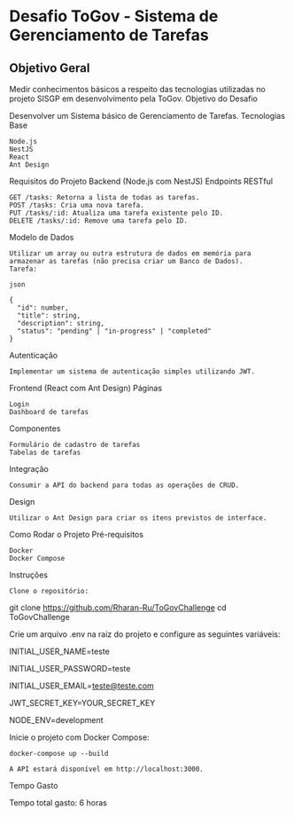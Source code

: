 # Desafio ToGov - Sistema de Gerenciamento de Tarefas
## Objetivo Geral

Medir conhecimentos básicos a respeito das tecnologias utilizadas no projeto SISGP em desenvolvimento pela ToGov.
Objetivo do Desafio

Desenvolver um Sistema básico de Gerenciamento de Tarefas.
Tecnologias Base

    Node.js
    NestJS
    React
    Ant Design

Requisitos do Projeto
Backend (Node.js com NestJS)
Endpoints RESTful

    GET /tasks: Retorna a lista de todas as tarefas.
    POST /tasks: Cria uma nova tarefa.
    PUT /tasks/:id: Atualiza uma tarefa existente pelo ID.
    DELETE /tasks/:id: Remove uma tarefa pelo ID.

Modelo de Dados

    Utilizar um array ou outra estrutura de dados em memória para armazenar as tarefas (não precisa criar um Banco de Dados).
    Tarefa:

    json

    {
      "id": number,
      "title": string,
      "description": string,
      "status": "pending" | "in-progress" | "completed"
    }

Autenticação

    Implementar um sistema de autenticação simples utilizando JWT.

Frontend (React com Ant Design)
Páginas

    Login
    Dashboard de tarefas

Componentes

    Formulário de cadastro de tarefas
    Tabelas de tarefas

Integração

    Consumir a API do backend para todas as operações de CRUD.

Design

    Utilizar o Ant Design para criar os itens previstos de interface.

Como Rodar o Projeto
Pré-requisitos

    Docker
    Docker Compose

Instruções

    Clone o repositório:

git clone https://github.com/Rharan-Ru/ToGovChallenge
cd ToGovChallenge

Crie um arquivo .env na raiz do projeto e configure as seguintes variáveis:

INITIAL_USER_NAME=teste

INITIAL_USER_PASSWORD=teste

INITIAL_USER_EMAIL=teste@teste.com

JWT_SECRET_KEY=YOUR_SECRET_KEY

NODE_ENV=development

Inicie o projeto com Docker Compose:


    docker-compose up --build

    A API estará disponível em http://localhost:3000.

Tempo Gasto

Tempo total gasto: 6 horas
